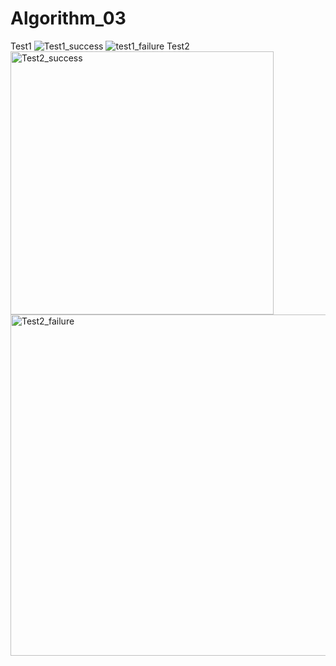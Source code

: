 # Algorithm_03
Test1   ![Test1_success](https://user-images.githubusercontent.com/66001867/83005022-4a6efb00-a04b-11ea-9a63-6d68ca88b91d.png)
![test1_failure](https://user-images.githubusercontent.com/66001867/83004534-c0bf2d80-a04a-11ea-9931-48fbbc741f47.PNG)
Test2   <img width="421" alt="Test2_success" src="https://user-images.githubusercontent.com/66001867/83005688-15af7380-a04c-11ea-8c55-5206c5619cc7.PNG">
<img width="546" alt="Test2_failure" src="https://user-images.githubusercontent.com/66001867/83005589-f284c400-a04b-11ea-818e-06aebfb27e9a.PNG">
